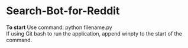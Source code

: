 # Search-Bot-for-Reddit
**To start**
Use command: python filename.py  
If using Git bash to run the application, append winpty to the start of the command.
